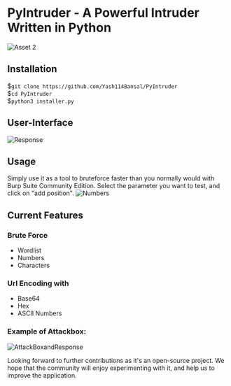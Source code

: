 # PyIntruder - A Powerful Intruder Written in Python
![Asset 2](https://user-images.githubusercontent.com/52795867/141934444-230c8d6e-aee6-4471-883a-2165642e0bbf.png)

## Installation
$`git clone https://github.com/Yash114Bansal/PyIntruder`\
$`cd PyIntruder`\
$`python3 installer.py`

## User-Interface
![Response](https://user-images.githubusercontent.com/52795867/141939748-798b33fc-e812-4ded-937b-a8aad3e1fdd0.png)

## Usage
Simply use it as a tool to bruteforce faster than you normally would with Burp Suite Community Edition.
Select the parameter you want to test, and click on "add position".
![Numbers](https://user-images.githubusercontent.com/52795867/141938981-c4336845-9d38-4045-838d-995a49861374.png)


## Current Features
### Brute Force
- Wordlist
- Numbers
- Characters 

### Url Encoding with
- Base64
- Hex
- ASCII Numbers

### Example of Attackbox:
![AttackBoxandResponse](https://user-images.githubusercontent.com/52795867/141939005-875fa1e7-0e5c-4dd8-87af-4b1490f2036a.png)


Looking forward to further contributions as it's an open-source project. We hope that the community will enjoy experimenting with it, and help us to improve the application.


